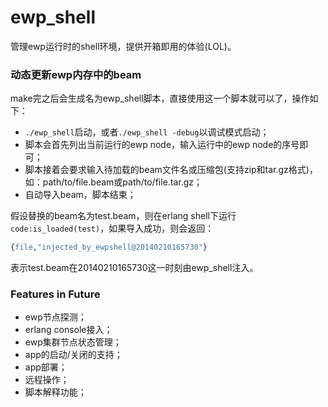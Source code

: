 ewp_shell
=========
管理ewp运行时的shell环境，提供开箱即用的体验(LOL)。

### 动态更新ewp内存中的beam ###
make完之后会生成名为ewp_shell脚本，直接使用这一个脚本就可以了，操作如下：

* `./ewp_shell`启动，或者`./ewp_shell -debug`以调试模式启动；
* 脚本会首先列出当前运行的ewp node，输入运行中的ewp node的序号即可；
* 脚本接着会要求输入待加载的beam文件名或压缩包(支持zip和tar.gz格式)，如：path/to/file.beam或path/to/file.tar.gz；
* 自动导入beam，脚本结束；

假设替换的beam名为test.beam，则在erlang shell下运行`code:is_loaded(test)`，如果导入成功，则会返回：
```erlang
{file,"injected_by_ewpshell@20140210165730"}
```
表示test.beam在20140210165730这一时刻由ewp_shell注入。

### Features in Future ###
* ewp节点探测；
* erlang console接入；
* ewp集群节点状态管理；
* app的启动/关闭的支持；
* app部署；
* 远程操作；
* 脚本解释功能；
